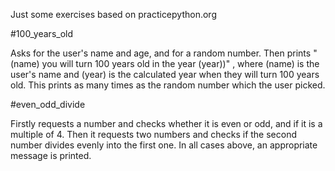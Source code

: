 Just some exercises based on practicepython.org

#100_years_old

Asks for the user's name and age, and for a random number.
Then prints "(name) you will turn 100 years old in the year (year))" ,
where (name) is the user's name and (year) is the calculated year when they will turn 100 years old.
This prints as many times as the random number which the user picked.


#even_odd_divide

Firstly requests a number and checks whether it is even or odd, and if it is a multiple of 4.
Then it requests two numbers and checks if the second number divides evenly into the first one.
In all cases above, an appropriate message is printed.

